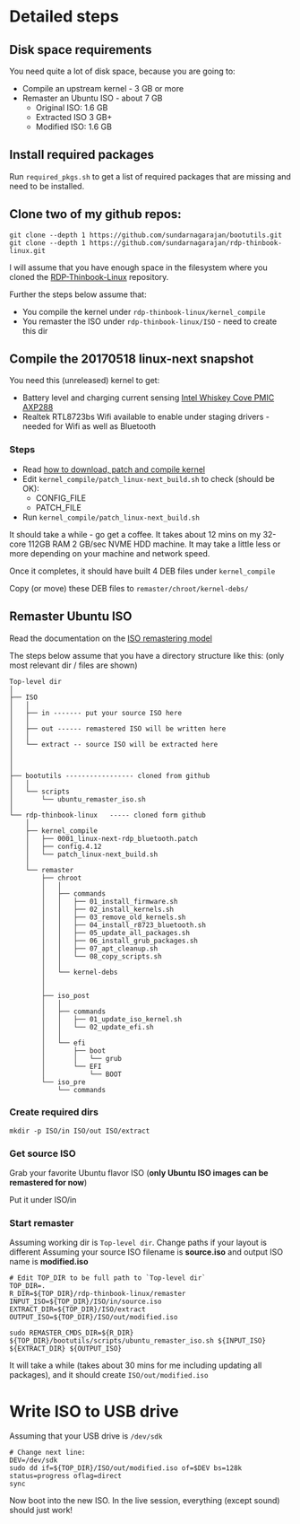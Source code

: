 # Detailed steps
## Disk space requirements
You need quite a lot of disk space, because you are going to:
- Compile an upstream kernel - 3 GB or more
- Remaster an Ubuntu ISO - about 7 GB
    - Original ISO: 1.6 GB
    - Extracted ISO 3 GB+
    - Modified ISO: 1.6 GB

## Install required packages
Run ```required_pkgs.sh``` to get a list of required packages that are missing and need to be installed.

## Clone two of my github repos:
```
git clone --depth 1 https://github.com/sundarnagarajan/bootutils.git
git clone --depth 1 https://github.com/sundarnagarajan/rdp-thinbook-linux.git
```

I will assume that you have enough space in the filesystem where you cloned the [RDP-Thinbook-Linux](https://github.com/sundarnagarajan/rdp-thinbook-linux.git) repository.

Further the steps below assume that:
- You compile the kernel under ```rdp-thinbook-linux/kernel_compile```
- You remaster the ISO under ```rdp-thinbook-linux/ISO``` - need to create this dir

## Compile the 20170518 linux-next snapshot
You need this (unreleased) kernel to get:
- Battery level and charging current sensing [Intel Whiskey Cove PMIC AXP288](https://lkml.org/lkml/2017/4/19/300)
- Realtek RTL8723bs Wifi available to enable under staging drivers - needed for Wifi as well as Bluetooth

### Steps
- Read [how to download, patch and compile kernel](docs/kernel_compile.md)
- Edit ```kernel_compile/patch_linux-next_build.sh``` to check (should be OK):
    - CONFIG_FILE
    - PATCH_FILE
- Run ```kernel_compile/patch_linux-next_build.sh```

It should take a while - go get a coffee. It takes about 12 mins on my 32-core 112GB RAM 2 GB/sec NVME HDD machine. It may take a little less or more depending on your machine and network speed.

Once it completes, it should have built 4 DEB files under ```kernel_compile```

Copy (or move) these DEB files to ```remaster/chroot/kernel-debs/```

## Remaster Ubuntu ISO
Read the documentation on the [ISO remastering model](docs/ubuntu_remaster_iso.md)

The steps below assume that you have a directory structure like this:
(only most relevant dir / files are shown)

```
Top-level dir
│
├── ISO
│   │
│   ├── in ------- put your source ISO here
│   │
│   ├── out ------ remastered ISO will be written here
│   │
│   └── extract -- source ISO will be extracted here
│
│
│
├── bootutils ----------------- cloned from github
│   │
│   └── scripts
│       └── ubuntu_remaster_iso.sh
│
└── rdp-thinbook-linux   ----- cloned form github
    │
    ├── kernel_compile
    │   ├── 0001_linux-next-rdp_bluetooth.patch
    │   ├── config.4.12
    │   └── patch_linux-next_build.sh
    │
    └── remaster
        ├── chroot
        │   │
        │   ├── commands
        │   │   ├── 01_install_firmware.sh
        │   │   ├── 02_install_kernels.sh
        │   │   ├── 03_remove_old_kernels.sh
        │   │   ├── 04_install_r8723_bluetooth.sh
        │   │   ├── 05_update_all_packages.sh
        │   │   ├── 06_install_grub_packages.sh
        │   │   ├── 07_apt_cleanup.sh
        │   │   └── 08_copy_scripts.sh
        │   │
        │   └── kernel-debs
        │
        │
        ├── iso_post
        │   │
        │   ├── commands
        │   │   ├── 01_update_iso_kernel.sh
        │   │   └── 02_update_efi.sh
        │   │
        │   └── efi
        │       ├── boot
        │       │   └── grub
        │       └── EFI
        │           └── BOOT
        └── iso_pre
            └── commands
```

### Create required dirs
```
mkdir -p ISO/in ISO/out ISO/extract
```
### Get source ISO
Grab your favorite Ubuntu flavor ISO (**only Ubuntu ISO images can be remastered for now**)

Put it under ISO/in

### Start remaster
Assuming working dir is `Top-level dir`. Change paths if your layout is different
Assuming your source ISO filename is **source.iso** and output ISO name is **modified.iso**

```
# Edit TOP_DIR to be full path to `Top-level dir`
TOP_DIR=.
R_DIR=${TOP_DIR}/rdp-thinbook-linux/remaster
INPUT_ISO=${TOP_DIR}/ISO/in/source.iso
EXTRACT_DIR=${TOP_DIR}/ISO/extract
OUTPUT_ISO=${TOP_DIR}/ISO/out/modified.iso

sudo REMASTER_CMDS_DIR=${R_DIR} ${TOP_DIR}/bootutils/scripts/ubuntu_remaster_iso.sh ${INPUT_ISO} ${EXTRACT_DIR} ${OUTPUT_ISO}
```

It will take a while (takes about 30 mins for me including updating all packages), and it should create ```ISO/out/modified.iso```

# Write ISO to USB drive
Assuming that your USB drive is ```/dev/sdk```

```
# Change next line:
DEV=/dev/sdk
sudo dd if=${TOP_DIR}/ISO/out/modified.iso of=$DEV bs=128k status=progress oflag=direct
sync
```

Now boot into the new ISO. In the live session, everything (except sound) should just work!

